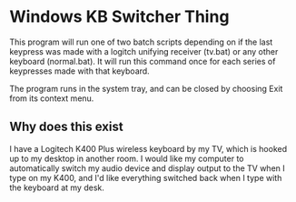 # Windows KB Switcher Thing

This program will run one of two batch scripts depending on if the last keypress was made with a logitch unifying receiver (tv.bat) or any other keyboard (normal.bat).
It will run this command once for each series of keypresses made with that keyboard.

The program runs in the system tray, and can be closed by choosing Exit from its context menu.

## Why does this exist

I have a Logitech K400 Plus wireless keyboard by my TV, which is hooked up to my desktop in another room. 
I would like my computer to automatically switch my audio device and display output to the TV when I type on my K400, 
and I'd like everything switched back when I type with the keyboard at my desk.
